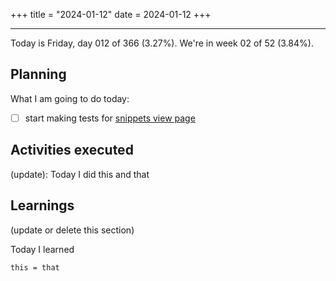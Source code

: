 +++
title = "2024-01-12"
date = 2024-01-12
+++

---

Today is Friday, day 012 of 366 (3.27%). We're in week 02 of 52 (3.84%).

## Planning

What I am going to do today:

- [ ] start making tests for [snippets view page](https://github.com/OmnicodeSolutions/luisa_drf_flutter_client/blob/snippets_CRUD/lib/view_snippets.dart)

## Activities executed

(update): Today I did this and that

## Learnings

(update or delete this section)

Today I learned
```
this = that
```
